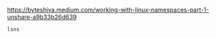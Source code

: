 <https://byteshiva.medium.com/working-with-linux-namespaces-part-1-unshare-a9b33b26d639>

```bash
lsns
```

